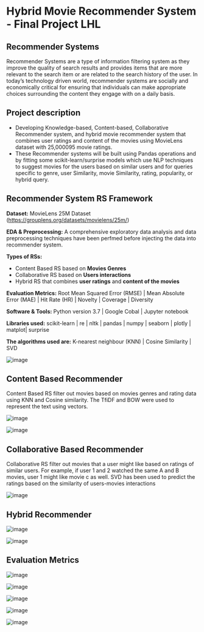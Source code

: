# Hybrid Movie Recommender System - Final Project LHL

## Recommender Systems

Recommender Systems are a type of information filtering system as they improve the quality of search results and provides items that are more relevant to the search item or are related to the search history of the user.
In today’s technology driven world, recommender systems are socially and economically critical for ensuring that individuals can make appropriate choices surrounding the content they engage with on a daily basis.

## Project description
- Developing Knowledge-based, Content-based, Collaborative Recommender system,
and  hybrid movie recommender system that combines user ratings and content of 
the movies  using MovieLens dataset with 25,000095 movie ratings. 
- These Recommender systems will be built using Pandas operations and by fitting some 
scikit-learn/surprise models which use NLP techniques to suggest movies for the users 
based on similar users and for queries specific to genre, user Similarity, movie 
Similarity, rating, popularity, or hybrid query. 

## Recommender System RS Framework

**Dataset:** MovieLens 25M Dataset (https://grouplens.org/datasets/movielens/25m/)

**EDA & Preprocessing:** A comprehensive exploratory data analysis and data preprocessing techniques have been perfmed before injecting the data into recommender system.

**Types of RSs:**
- Content Based RS based on **Movies Genres**
- Collaborative RS based on **Users interactions**
- Hybrid RS that combines **user ratings** and **content of the movies**

**Evaluation Metrics:** Root Mean Squared Error (RMSE) | Mean Absolute Error (MAE) | Hit Rate (HR) | Novelty | Coverage | Diversity

**Software & Tools:** Python version 3.7 | Google Cobal | Jupyter notebook

**Libraries used:** scikit-learn | re | nltk | pandas | numpy | seaborn | plotly | matplot| surprise

**The algorithms used are:** K-nearest neighbour (KNN) | Cosine Similarity | SVD


![image](https://user-images.githubusercontent.com/89004966/171425184-0936e244-6167-4534-9048-78ad6191c3f6.png)


## Content Based Recommender

Content Based RS filter out movies based on movies genres and rating data using KNN and Cosine similarity. The TfiDF and BOW were used to represent the text using vectors.

![image](https://user-images.githubusercontent.com/89004966/171425391-0255a93d-c3c7-4a66-aaa5-da02a02146da.png)


![image](https://user-images.githubusercontent.com/89004966/171425449-e08b33dd-e018-4a8a-9237-1fcf519880d0.png)


## Collaborative Based Recommender
Collaborative RS filter out movies that a user might like based on ratings of similar users.
For example, if user 1 and 2 watched the same A and B movies, user 1 might like movie c as well.
SVD has been used to predict the ratings based on the similarity of users-movies interactions


![image](https://user-images.githubusercontent.com/89004966/171425674-58a57339-34c7-4479-b260-825a7b993276.png)


## Hybrid Recommender

![image](https://user-images.githubusercontent.com/89004966/171425810-3913ab8d-1504-4ade-abc6-064a87342c0f.png)

![image](https://user-images.githubusercontent.com/89004966/171425872-97bf53f1-7195-454f-8336-cccbd757727e.png)


## Evaluation Metrics

![image](https://user-images.githubusercontent.com/89004966/171434443-484c1816-3c0f-4c01-8ff4-3e8a717060bb.png)

![image](https://user-images.githubusercontent.com/89004966/171434484-cefb888f-0b6d-423f-802f-0a96d0f36640.png)

![image](https://user-images.githubusercontent.com/89004966/171434512-919ae9cd-764b-4d55-aa75-693a8e65db1a.png)

![image](https://user-images.githubusercontent.com/89004966/171434541-962b36df-f97e-4c71-9cf3-db972791d62d.png)

![image](https://user-images.githubusercontent.com/89004966/171434565-481b7964-9dd1-45ab-8050-f55982c4cfc1.png)






